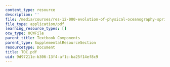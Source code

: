 ```yaml
---
content_type: resource
description: ''
file: /media/courses/res-12-000-evolution-of-physical-oceanography-spring-2007/9d97211eb30613f4af1cba25f14ef8c9_TOC.pdf
file_type: application/pdf
learning_resource_types: []
ocw_type: OCWFile
parent_title: Textbook Components
parent_type: SupplementalResourceSection
resourcetype: Document
title: TOC.pdf
uid: 9d97211e-b306-13f4-af1c-ba25f14ef8c9
---
```

